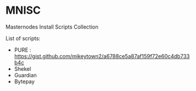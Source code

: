 # MNISC
Masternodes Install Scripts Collection

List of scripts:
- PURE : https://gist.github.com/mikeytown2/a6788ce5a87af159f72e60c4db733b4c
- Shekel
- Guardian
- Bytepay
